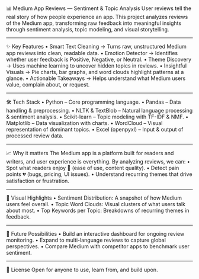 📊 Medium App Reviews — Sentiment & Topic Analysis
User reviews tell the real story of how people experience an app.
This project analyzes reviews of the Medium app, transforming raw feedback into meaningful insights through sentiment analysis, topic modeling, and visual storytelling.
________________________________________
✨ Key Features
•	Smart Text Cleaning → Turns raw, unstructured Medium app reviews into clean, readable data.
•	Emotion Detector → Identifies whether user feedback is Positive, Negative, or Neutral.
•	Theme Discovery → Uses machine learning to uncover hidden topics in reviews.
•	Insightful Visuals → Pie charts, bar graphs, and word clouds highlight patterns at a glance.
•	Actionable Takeaways → Helps understand what Medium users value, complain about, or request.
________________________________________
🛠️ Tech Stack
•	Python – Core programming language.
•	Pandas – Data handling & preprocessing.
•	NLTK & TextBlob – Natural language processing & sentiment analysis.
•	Scikit-learn – Topic modeling with TF-IDF & NMF.
•	Matplotlib – Data visualization with charts.
•	WordCloud – Visual representation of dominant topics.
•	Excel (openpyxl) – Input & output of processed review data.
________________________________________
📈 Why it matters
The Medium app is a platform built for readers and writers, and user experience is everything. By analyzing reviews, we can:
•	Spot what readers enjoy 💚 (ease of use, content quality).
•	Detect pain points 💔 (bugs, pricing, UI issues).
•	Understand recurring themes that drive satisfaction or frustration.
________________________________________
🎨 Visual Highlights
•	Sentiment Distribution: A snapshot of how Medium users feel overall.
•	Topic Word Clouds: Visual clusters of what users talk about most.
•	Top Keywords per Topic: Breakdowns of recurring themes in feedback.
________________________________________
🔮 Future Possibilities
•	Build an interactive dashboard for ongoing review monitoring.
•	Expand to multi-language reviews to capture global perspectives.
•	Compare Medium with competitor apps to benchmark user sentiment.
________________________________________
📜 License
Open for anyone to use, learn from, and build upon.
